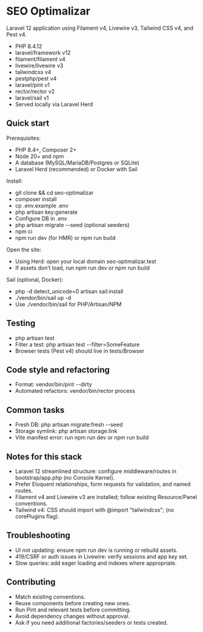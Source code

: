 # SEO Optimalizar

Laravel 12 application using Filament v4, Livewire v3, Tailwind CSS v4, and Pest v4.

- PHP 8.4.12
- laravel/framework v12
- filament/filament v4
- livewire/livewire v3
- tailwindcss v4
- pestphp/pest v4
- laravel/pint v1
- rector/rector v2
- laravel/sail v1
- Served locally via Laravel Herd

## Quick start

Prerequisites:
- PHP 8.4+, Composer 2+
- Node 20+ and npm
- A database (MySQL/MariaDB/Postgres or SQLite)
- Laravel Herd (recommended) or Docker with Sail

Install:
- git clone <repo> && cd seo-optimalizar
- composer install
- cp .env.example .env
- php artisan key:generate
- Configure DB in .env
- php artisan migrate --seed (optional seeders)
- npm ci
- npm run dev (for HMR) or npm run build

Open the site:
- Using Herd: open your local domain seo-optimalizar.test
- If assets don’t load, run npm run dev or npm run build

Sail (optional, Docker):
- php -d detect_unicode=0 artisan sail:install
- ./vendor/bin/sail up -d
- Use ./vendor/bin/sail <command> for PHP/Artisan/NPM

## Testing

- php artisan test
- Filter a test: php artisan test --filter=SomeFeature
- Browser tests (Pest v4) should live in tests/Browser

## Code style and refactoring

- Format: vendor/bin/pint --dirty
- Automated refactors: vendor/bin/rector process

## Common tasks

- Fresh DB: php artisan migrate:fresh --seed
- Storage symlink: php artisan storage:link
- Vite manifest error: run npm run dev or npm run build

## Notes for this stack

- Laravel 12 streamlined structure: configure middleware/routes in bootstrap/app.php (no Console Kernel).
- Prefer Eloquent relationships, form requests for validation, and named routes.
- Filament v4 and Livewire v3 are installed; follow existing Resource/Panel conventions.
- Tailwind v4: CSS should import with @import "tailwindcss"; (no corePlugins flag).

## Troubleshooting

- UI not updating: ensure npm run dev is running or rebuild assets.
- 419/CSRF or auth issues in Livewire: verify sessions and app key set.
- Slow queries: add eager loading and indexes where appropriate.

## Contributing

- Match existing conventions.
- Reuse components before creating new ones.
- Run Pint and relevant tests before committing.
- Avoid dependency changes without approval.
- Ask if you need additional factories/seeders or tests created.
